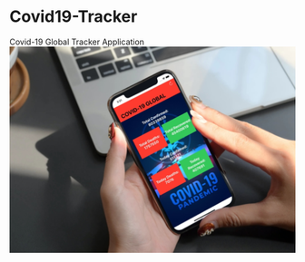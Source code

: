 # Covid19-Tracker
Covid-19 Global Tracker Application
![](https://github.com/gokberkdergin/Covid19-Tracker/blob/main/D.png?raw=true)
